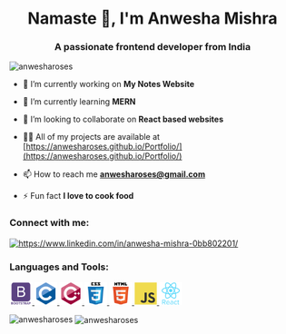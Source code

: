 <h1 align="center">Namaste 🙏, I'm Anwesha Mishra</h1>
<h3 align="center">A passionate frontend developer from India</h3>

<p align="left"> <img src="https://komarev.com/ghpvc/?username=anwesharoses&label=Profile%20views&color=0e75b6&style=flat" alt="anwesharoses" /> </p>

- 🔭 I’m currently working on **My Notes Website**

- 🌱 I’m currently learning **MERN**

- 👯 I’m looking to collaborate on **React based websites**

- 👨‍💻 All of my projects are available at [https://anwesharoses.github.io/Portfolio/](https://anwesharoses.github.io/Portfolio/)

- 📫 How to reach me **anwesharoses@gmail.com**

- ⚡ Fun fact **I love to cook food**

<h3 align="left">Connect with me:</h3>
<p align="left">
<a href="https://linkedin.com/in/anwesha-mishra-0bb802201/" target="blank"><img align="center" src="https://raw.githubusercontent.com/rahuldkjain/github-profile-readme-generator/master/src/images/icons/Social/linked-in-alt.svg" alt="https://www.linkedin.com/in/anwesha-mishra-0bb802201/" height="30" width="40" /></a>
</p>

<h3 align="left">Languages and Tools:</h3>
<p align="left"> <a href="https://getbootstrap.com" target="_blank" rel="noreferrer"> <img src="https://raw.githubusercontent.com/devicons/devicon/master/icons/bootstrap/bootstrap-plain-wordmark.svg" alt="bootstrap" width="40" height="40"/> </a> <a href="https://www.cprogramming.com/" target="_blank" rel="noreferrer"> <img src="https://raw.githubusercontent.com/devicons/devicon/master/icons/c/c-original.svg" alt="c" width="40" height="40"/> </a> <a href="https://www.w3schools.com/cpp/" target="_blank" rel="noreferrer"> <img src="https://raw.githubusercontent.com/devicons/devicon/master/icons/cplusplus/cplusplus-original.svg" alt="cplusplus" width="40" height="40"/> </a> <a href="https://www.w3schools.com/css/" target="_blank" rel="noreferrer"> <img src="https://raw.githubusercontent.com/devicons/devicon/master/icons/css3/css3-original-wordmark.svg" alt="css3" width="40" height="40"/> </a> <a href="https://www.w3.org/html/" target="_blank" rel="noreferrer"> <img src="https://raw.githubusercontent.com/devicons/devicon/master/icons/html5/html5-original-wordmark.svg" alt="html5" width="40" height="40"/> </a> <a href="https://developer.mozilla.org/en-US/docs/Web/JavaScript" target="_blank" rel="noreferrer"> <img src="https://raw.githubusercontent.com/devicons/devicon/master/icons/javascript/javascript-original.svg" alt="javascript" width="40" height="40"/> </a> <a href="https://reactjs.org/" target="_blank" rel="noreferrer"> <img src="https://raw.githubusercontent.com/devicons/devicon/master/icons/react/react-original-wordmark.svg" alt="react" width="40" height="40"/> </a> </p>

<p><img align="left" src="https://github-readme-stats.vercel.app/api/top-langs?username=anwesharoses&show_icons=true&locale=en&layout=compact" alt="anwesharoses" /></p>

<p>&nbsp;<img align="center" src="https://github-readme-stats.vercel.app/api?username=anwesharoses&show_icons=true&locale=en" alt="anwesharoses" /></p>

